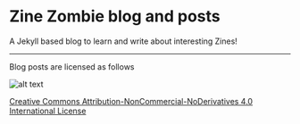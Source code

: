 # Zine Zombie blog and posts

A Jekyll based blog to learn and write about interesting Zines!

---

Blog posts are licensed as follows

![alt text](https://i.creativecommons.org/l/by-nc-nd/4.0/80x15.png "Creative Commons License")

[Creative Commons Attribution-NonCommercial-NoDerivatives 4.0 International License](http://creativecommons.org/licenses/by-nc-nd/4.0/ "Creative Commons Attribution-NonCommercial-NoDerivatives 4.0 International License")
